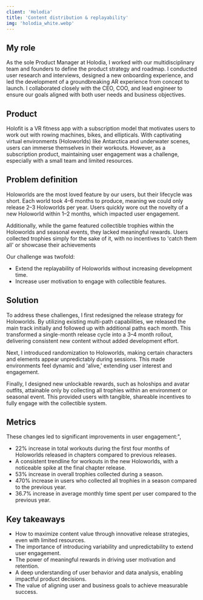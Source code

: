 ```yaml
---
client: 'Holodia'
title: 'Content distribution & replayability'
img: 'holodia_white.webp'
---
```


## My role

As the sole Product Manager at Holodia, I worked with our multidisciplinary team and founders to define the product strategy and roadmap. I conducted user research and interviews, designed a new onboarding experience, and led the development of a groundbreaking AR experience from concept to launch. I collaborated closely with the CEO, COO, and lead engineer to ensure our goals aligned with both user needs and business objectives.

## Product

Holofit is a VR fitness app with a subscription model that motivates users to work out with rowing machines, bikes, and ellipticals. With captivating virtual environments (Holoworlds) like Antarctica and underwater scenes, users can immerse themselves in their workouts. However, as a subscription product, maintaining user engagement was a challenge, especially with a small team and limited resources.

## Problem definition

Holoworlds are the most loved feature by our users, but their lifecycle was short. Each world took 4–6 months to produce, meaning we could only release 2–3 Holoworlds per year. Users quickly wore out the novelty of a new Holoworld within 1–2 months, which impacted user engagement.

Additionally, while the game featured collectible trophies within the Holoworlds and seasonal events, they lacked meaningful rewards. Users collected trophies simply for the sake of it, with no incentives to 'catch them all' or showcase their achievements

Our challenge was twofold:

- Extend the replayability of Holoworlds without increasing development time.
- Increase user motivation to engage with collectible features.

## Solution

To address these challenges, I first redesigned the release strategy for Holoworlds. By utilizing existing multi-path capabilities, we released the main track initially and followed up with additional paths each month. This transformed a single-month release cycle into a 3–4 month rollout, delivering consistent new content without added development effort.

Next, I introduced randomization to Holoworlds, making certain characters and elements appear unpredictably during sessions. This made environments feel dynamic and 'alive,' extending user interest and engagement.

Finally, I designed new unlockable rewards, such as holoships and avatar outfits, attainable only by collecting all trophies within an environment or seasonal event. This provided users with tangible, shareable incentives to fully engage with the collectible system.

## Metrics

These changes led to significant improvements in user engagement:",

- 22% increase in total workouts during the first four months of Holoworlds released in chapters compared to previous releases.
- A consistent trendline for workouts in the new Holoworlds, with a noticeable spike at the final chapter release.
- 53% increase in overall trophies collected during a season.
- 470% increase in users who collected all trophies in a season compared to the previous year.
- 36.7% increase in average monthly time spent per user compared to the previous year.

## Key takeaways

- How to maximize content value through innovative release strategies, even with limited resources.
- The importance of introducing variability and unpredictability to extend user engagement.
- The power of meaningful rewards in driving user motivation and retention.
- A deep understanding of user behavior and data analysis, enabling impactful product decisions.
- The value of aligning user and business goals to achieve measurable success.
